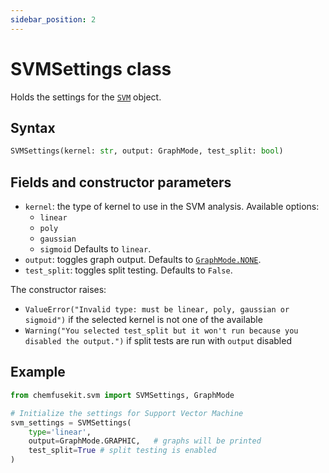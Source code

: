 ```yaml
---
sidebar_position: 2
---
```


# SVMSettings class

Holds the settings for the [`SVM`](./svm.md) object.

## Syntax

```python
SVMSettings(kernel: str, output: GraphMode, test_split: bool)
```

## Fields and constructor parameters

- `kernel`: the type of kernel to use in the SVM analysis. Available options:
  - `linear`
  - `poly`
  - `gaussian`
  - `sigmoid`
  Defaults to `linear`.
- `output`: toggles graph output. Defaults to [`GraphMode.NONE`](../utils/graphmode.md).
- `test_split`: toggles split testing. Defaults to `False`.

The constructor raises:
- `ValueError("Invalid type: must be linear, poly, gaussian or sigmoid")` if the selected kernel is not one of the available
- `Warning("You selected test_split but it won't run because you disabled the output.")` if split tests are run with `output` disabled

## Example

```python
from chemfusekit.svm import SVMSettings, GraphMode

# Initialize the settings for Support Vector Machine
svm_settings = SVMSettings(
    type='linear',
    output=GraphMode.GRAPHIC,   # graphs will be printed
    test_split=True # split testing is enabled
)
```
